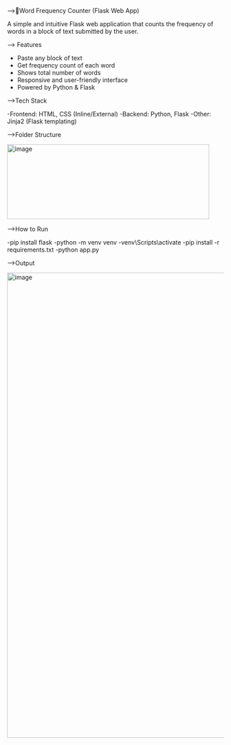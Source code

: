 -->🔡Word Frequency Counter (Flask Web App)

A simple and intuitive Flask web application that counts the frequency of words in a block of text submitted by the user.

--> Features

- Paste any block of text
- Get frequency count of each word
- Shows total number of words
- Responsive and user-friendly interface
- Powered by Python & Flask

-->Tech Stack

-Frontend: HTML, CSS (Inline/External)
-Backend: Python, Flask
-Other: Jinja2 (Flask templating)

-->Folder Structure

<img width="470" height="174" alt="image" src="https://github.com/user-attachments/assets/aa1df587-c3eb-4a52-af8e-e83bf356a307" />

-->How to Run

-pip install flask
-python -m venv venv
-venv\Scripts\activate
-pip install -r requirements.txt
-python app.py

-->Output 

<img width="1920" height="1080" alt="image" src="https://github.com/user-attachments/assets/a0963672-9726-4853-9da3-5844fe36fe44" />

